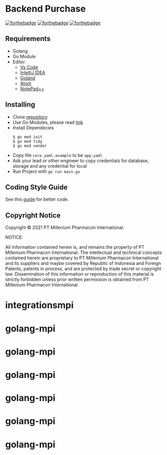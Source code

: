 # Backend Purchase

[![forthebadge](https://forthebadge.com/images/badges/made-with-go.svg)](https://forthebadge.com)
[![forthebadge](https://forthebadge.com/images/badges/built-with-love.svg)](https://forthebadge.com)
[![forthebadge](https://forthebadge.com/images/badges/makes-people-smile.svg)](https://forthebadge.com)

## Requirements

-   Golang
-   Go Module
-   Editor
    -   [Vs Code](https://code.visualstudio.com/download)
    -   [IntelliJ IDEA](https://www.jetbrains.com/idea/)
    -   [Goland](https://www.jetbrains.com/go/)
    -   [Atom](https://atom.io/)
    -   [NotePad++](https://notepad-plus-plus.org/downloads/)

## Installing

-   Clone [repository](https://github.com/pharmaniaga/purchase)
-   Use Go Modules, please read [link](https://blog.golang.org/using-go-modules)
-   Install Dependecies
    ```console
    $ go mod init
    $ go mod tidy
    $ go mod vendor
    ```
-   Copy file `core.yaml.example` to be `app.yaml`
-   Ask your lead or other engineer to copy credentials for database, storage and any credential for local
-   Run Project with `go run main.go`

## Coding Style Guide

See this [guide](https://github.com/uber-go/guide/blob/master/style.md) for better code.

## Copyright Notice

Copyright &copy; 2021 PT Millenium Pharmacon International.

NOTICE:

All Information contained herein is, and remains the property of PT Millenium Pharmacon International. The intellectual and technical concepts contained herein are proprietary to PT Millenium Pharmacon International and its suppliers and maybe covered by Republic of Indonesia and Foreign Patents, patents in process, and are protected by trade secret or copyright law. Dissemination of this information or reproduction of this material is strictly forbidden unless prior written permission is obtained from PT Millenium Pharmacon International
# integrationsmpi
# golang-mpi
# golang-mpi
# golang-mpi
# golang-mpi
# golang-mpi
# golang-mpi
